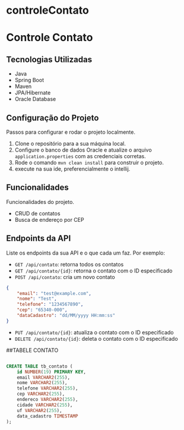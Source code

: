 # controleContato

# Controle Contato


## Tecnologias Utilizadas

- Java
- Spring Boot
- Maven
- JPA/Hibernate
- Oracle Database

## Configuração do Projeto

Passos para configurar e rodar o projeto localmente.

1. Clone o repositório para a sua máquina local.
2. Configure o banco de dados Oracle e atualize o arquivo `application.properties` com as credenciais corretas.
3. Rode o comando `mvn clean install` para construir o projeto.
4. execute na sua ide, preferencialmente o intellij.

## Funcionalidades

Funcionalidades do projeto.

- CRUD de contatos
- Busca de endereço por CEP

## Endpoints da API

Liste os endpoints da sua API e o que cada um faz. Por exemplo:

- `GET /api/contato`: retorna todos os contatos
- `GET /api/contato/{id}`: retorna o contato com o ID especificado
- `POST /api/contato`: cria um novo contato
```json
{
    "email": "test@example.com",
    "nome": "Test",
    "telefone": "1234567890",
    "cep": "65340-000",
    "dataCadastro": "dd/MM/yyyy HH:mm:ss"
}
```
- `PUT /api/contato/{id}`: atualiza o contato com o ID especificado
- `DELETE /api/contato/{id}`: deleta o contato com o ID especificado

##TABELE CONTATO
```sql

CREATE TABLE tb_contato (
    id NUMBER(19) PRIMARY KEY,
    email VARCHAR2(255),
    nome VARCHAR2(255),
    telefone VARCHAR2(255),
    cep VARCHAR2(255),
    endereco VARCHAR2(255),
    cidade VARCHAR2(255),
    uf VARCHAR2(255),
    data_cadastro TIMESTAMP
);

```